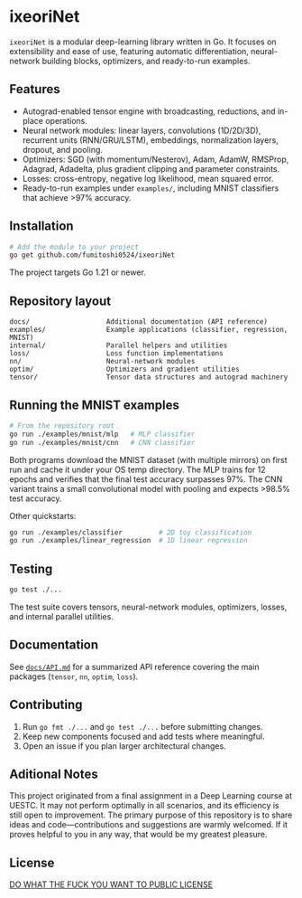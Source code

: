 # ixeoriNet

`ixeoriNet` is a modular deep-learning library written in Go. It focuses on extensibility and ease of use, featuring automatic differentiation, neural-network building blocks, optimizers, and ready-to-run examples.

## Features

- Autograd-enabled tensor engine with broadcasting, reductions, and in-place operations.
- Neural network modules: linear layers, convolutions (1D/2D/3D), recurrent units (RNN/GRU/LSTM), embeddings, normalization layers, dropout, and pooling.
- Optimizers: SGD (with momentum/Nesterov), Adam, AdamW, RMSProp, Adagrad, Adadelta, plus gradient clipping and parameter constraints.
- Losses: cross-entropy, negative log likelihood, mean squared error.
- Ready-to-run examples under `examples/`, including MNIST classifiers that achieve >97% accuracy.

## Installation

```bash
# Add the module to your project
go get github.com/fumitoshi0524/ixeoriNet
```

The project targets Go 1.21 or newer.

## Repository layout

```
docs/                   Additional documentation (API reference)
examples/               Example applications (classifier, regression, MNIST)
internal/               Parallel helpers and utilities
loss/                   Loss function implementations
nn/                     Neural-network modules
optim/                  Optimizers and gradient utilities
tensor/                 Tensor data structures and autograd machinery
```

## Running the MNIST examples

```bash
# From the repository root
go run ./examples/mnist/mlp   # MLP classifier
go run ./examples/mnist/cnn   # CNN classifier
```

Both programs download the MNIST dataset (with multiple mirrors) on first run and cache it under your OS temp directory. The MLP trains for 12 epochs and verifies that the final test accuracy surpasses 97%. The CNN variant trains a small convolutional model with pooling and expects >98.5% test accuracy.

Other quickstarts:

```bash
go run ./examples/classifier         # 2D toy classification
go run ./examples/linear_regression  # 1D linear regression
```

## Testing

```bash
go test ./...
```

The test suite covers tensors, neural-network modules, optimizers, losses, and internal parallel utilities.

## Documentation

See [`docs/API.md`](docs/API.md) for a summarized API reference covering the main packages (`tensor`, `nn`, `optim`, `loss`).

## Contributing

1. Run `go fmt ./...` and `go test ./...` before submitting changes.
2. Keep new components focused and add tests where meaningful.
3. Open an issue if you plan larger architectural changes.

## Aditional Notes

This project originated from a final assignment in a Deep Learning course at UESTC. It may not perform optimally in all scenarios, and its efficiency is still open to improvement. The primary purpose of this repository is to share ideas and code—contributions and suggestions are warmly welcomed. If it proves helpful to you in any way, that would be my greatest pleasure.

## License

[DO WHAT THE FUCK YOU WANT TO PUBLIC LICENSE](LICENSE)
